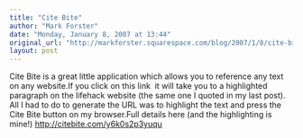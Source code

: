 ```yaml
---
title: "Cite Bite"
author: "Mark Forster"
date: "Monday, January 8, 2007 at 13:44"
original_url: "http://markforster.squarespace.com/blog/2007/1/8/cite-bite.html"
layout: post
---
```


Cite Bite is a great little application which allows you to reference any text on any website.If you click on this link  it will take you to a highlighted paragraph on the lifehack website (the same one I quoted in my last post). All I had to do to generate the URL was to highlight the text and press the Cite Bite button on my browser.Full details here (and the highlighting is mine!) http://citebite.com/y6k0s2p3yuqu

